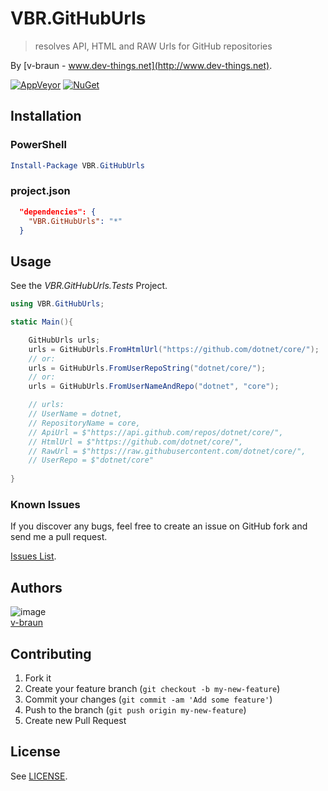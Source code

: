 # VBR.GitHubUrls 
> resolves API, HTML and RAW Urls for GitHub repositories

By [v-braun - www.dev-things.net](http://www.dev-things.net). 


[![AppVeyor](https://img.shields.io/appveyor/ci/v-braun/gh-urls.svg?style=flat-square)](https://ci.appveyor.com/project/v-braun/gh-urls)
[![NuGet](https://img.shields.io/nuget/v/VBR.GitHubUrls.svg?style=flat-square)](https://www.nuget.org/packages/VBR.GitHubUrls/)


## Installation

### PowerShell

```PowerShell
Install-Package VBR.GitHubUrls
```

### project.json

```json
  "dependencies": {
    "VBR.GitHubUrls": "*"
  }
```

## Usage
See the *VBR.GitHubUrls.Tests* Project.

```cs
using VBR.GitHubUrls;

static Main(){

    GitHubUrls urls;
    urls = GitHubUrls.FromHtmlUrl("https://github.com/dotnet/core/");
    // or:
    urls = GitHubUrls.FromUserRepoString("dotnet/core/");
    // or:
    urls = GitHubUrls.FromUserNameAndRepo("dotnet", "core");

    // urls:
    // UserName = dotnet,
    // RepositoryName = core,
    // ApiUrl = $"https://api.github.com/repos/dotnet/core/",
    // HtmlUrl = $"https://github.com/dotnet/core/",
    // RawUrl = $"https://raw.githubusercontent.com/dotnet/core/",
    // UserRepo = $"dotnet/core"
    
}

```


### Known Issues

If you discover any bugs, feel free to create an issue on GitHub fork and
send me a pull request.

[Issues List](https://github.com/v-braun/gh-urls/issues).

## Authors

![image](https://avatars3.githubusercontent.com/u/4738210?v=3&s=50)  
[v-braun](https://github.com/v-braun/)



## Contributing

1. Fork it
2. Create your feature branch (`git checkout -b my-new-feature`)
3. Commit your changes (`git commit -am 'Add some feature'`)
4. Push to the branch (`git push origin my-new-feature`)
5. Create new Pull Request


## License

See [LICENSE](https://github.com/v-braun/gh-urls/blob/master/LICENSE).
